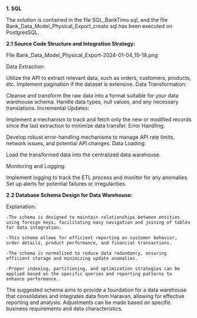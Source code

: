 **1. SQL**

   The solution is contained in the file SQL_BankTimo.sql, and the file Bank_Data_Model_Physical_Export_create.sql has been executed on PostgresSQL.

**2.1 Source Code Structure and Integration Strategy:**

FIle Bank_Data_Model_Physical_Export-2024-01-04_15-18.png

Data Extraction:

Utilize the API to extract relevant data, such as orders, customers, products, etc.
Implement pagination if the dataset is extensive.
Data Transformation:

Cleanse and transform the raw data into a format suitable for your data warehouse schema.
Handle data types, null values, and any necessary translations.
Incremental Updates:

Implement a mechanism to track and fetch only the new or modified records since the last extraction to minimize data transfer.
Error Handling:

Develop robust error-handling mechanisms to manage API rate limits, network issues, and potential API changes.
Data Loading:

Load the transformed data into the centralized data warehouse.

Monitoring and Logging:

Implement logging to track the ETL process and monitor for any anomalies.
Set up alerts for potential failures or irregularities.

**2.2 Database Schema Design for Data Warehouse:**

   Explanation:
   
    -The schema is designed to maintain relationships between entities using foreign keys, facilitating easy navigation and joining of tables for data integration.
    
    -This schema allows for efficient reporting on customer behavior, order details, product performance, and financial transactions.
    
    -The schema is normalized to reduce data redundancy, ensuring efficient storage and minimizing update anomalies.
    
    -Proper indexing, partitioning, and optimization strategies can be applied based on the specific queries and reporting patterns to enhance performance.
    
The suggested schema aims to provide a foundation for a data warehouse that consolidates and integrates data from Haravan, allowing for effective reporting and analysis.
Adjustments can be made based on specific business requirements and data characteristics.

